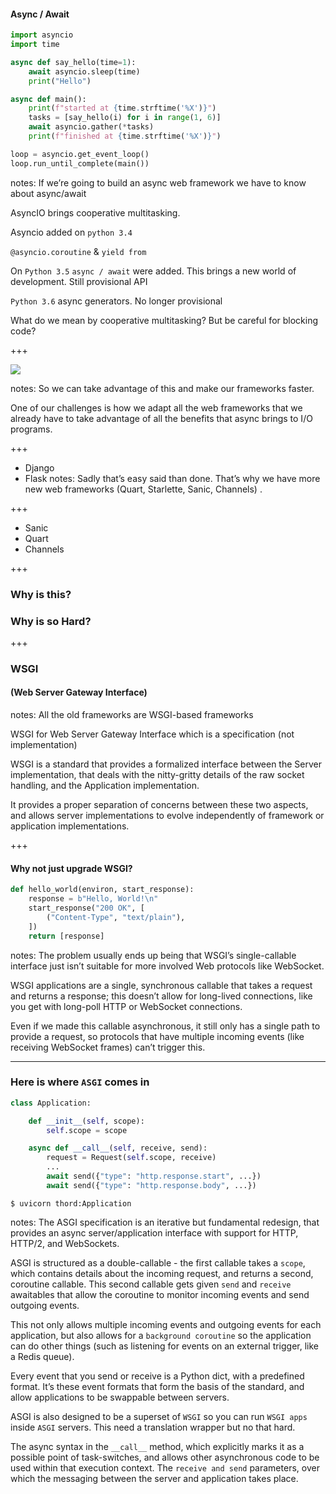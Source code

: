 #### Async / Await <!-- .element: class="fragment" -->

```python
import asyncio
import time

async def say_hello(time=1):
    await asyncio.sleep(time)
    print("Hello")

async def main():
    print(f"started at {time.strftime('%X')}")
    tasks = [say_hello(i) for i in range(1, 6)]
    await asyncio.gather(*tasks)
    print(f"finished at {time.strftime('%X')}")

loop = asyncio.get_event_loop()
loop.run_until_complete(main())
```
<!-- .element: class="fragment" -->

notes:
If we’re going to build an async web framework we have to know about async/await

AsyncIO brings cooperative multitasking.

Asyncio added on `python 3.4`

`@asyncio.coroutine` & `yield from`

On `Python 3.5` `async / await` were added. This brings a new world of development. Still provisional API

`Python 3.6` async generators. No longer provisional

What do we mean by cooperative multitasking?
But be careful for blocking code?

+++

<!-- .slide: data-background-color="#fff" -->
![](https://files.realpython.com/media/Asyncio.31182d3731cf.png)

notes:
So we can take advantage of this and make our frameworks faster.

One of our challenges is how we adapt all the web frameworks that we already have to take advantage of all the benefits that async brings to I/O programs.


+++

- Django <!-- .element: class="fragment" -->
- Flask <!-- .element: class="fragment" -->
notes:
Sadly that’s easy said than done. That’s why we have more new web frameworks (Quart, Starlette, Sanic, Channels) .


+++

- Sanic <!-- .element: class="fragment" -->
- Quart <!-- .element: class="fragment" -->
- Channels <!-- .element: class="fragment" -->


+++

### Why is this? <!-- .element: class="fragment" -->
### Why is so Hard? <!-- .element: class="fragment" -->


+++

### WSGI
#### (Web Server Gateway Interface) <!-- .element: class="fragment" -->
notes:
All the old frameworks are WSGI-based frameworks

WSGI for Web Server Gateway Interface which is a specification (not implementation)

WSGI is a standard that provides a formalized interface between the Server implementation, that deals with the
nitty-gritty details of the raw socket handling, and the Application implementation.

It provides a proper separation of concerns between these two aspects, and allows server implementations to evolve
independently of framework or application implementations.


+++

#### Why not just upgrade WSGI? <!-- .element: class="fragment" -->
```python
def hello_world(environ, start_response):
    response = b"Hello, World!\n"
    start_response("200 OK", [
        ("Content-Type", "text/plain"),
    ])
    return [response]
```
<!-- .element: class="fragment" -->
notes:
The problem usually ends up being that WSGI’s single-callable interface just isn’t suitable for more involved Web
protocols like WebSocket.

WSGI applications are a single, synchronous callable that takes a request and returns a response; this doesn’t allow
for long-lived connections, like you get with long-poll HTTP or WebSocket connections.

Even if we made this callable asynchronous, it still only has a single path to provide a request, so protocols that
have multiple incoming events (like receiving WebSocket frames) can’t trigger this.


---

### Here is where `ASGI` comes in

```python
class Application:

    def __init__(self, scope):
        self.scope = scope

    async def __call__(self, receive, send):
        request = Request(self.scope, receive)
        ...
        await send({"type": "http.response.start", ...})
        await send({"type": "http.response.body", ...})
```
<!-- .element: class="fragment" -->

```shell
$ uvicorn thord:Application
```
<!-- .element: class="fragment" -->

notes:
The ASGI specification is an iterative but fundamental redesign, that provides an async server/application interface 
with support for HTTP, HTTP/2, and WebSockets.

ASGI is structured as a double-callable - the first callable takes a `scope`, which contains details about the incoming request, and returns a second, coroutine callable. This second callable gets given `send` and `receive` awaitables that allow the coroutine to monitor incoming events and send outgoing events.

This not only allows multiple incoming events and outgoing events for each application, but also allows for a `background coroutine` so the application can do other things (such as listening for events on an external trigger, like a Redis queue).

Every event that you send or receive is a Python dict, with a predefined format. It’s these event formats that form the basis of the standard, and allow applications to be swappable between servers.

ASGI is also designed to be a superset of `WSGI` so you can run `WSGI apps` inside `ASGI` servers.
This need a translation wrapper but no that hard.

The async syntax in the `__call__` method, which explicitly marks it as a possible point of task-switches, and allows other asynchronous code to be used within that execution context.
The `receive and send` parameters, over which the messaging between the server and application takes place.
